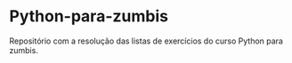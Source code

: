 # Python-para-zumbis
Repositório com a resolução das listas de exercícios do curso Python para zumbis.
